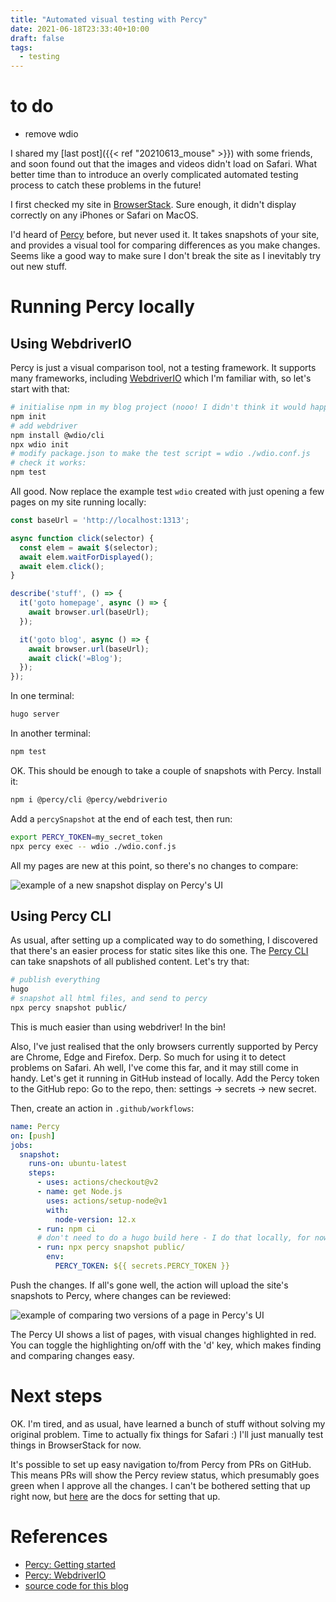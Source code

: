 ```yaml
---
title: "Automated visual testing with Percy"
date: 2021-06-18T23:33:40+10:00
draft: false
tags:
  - testing
---
```


# to do
- remove wdio


I shared my [last post]({{< ref "20210613_mouse" >}}) with some friends, and
soon found out that the images and videos didn't load on Safari. What better
time than to introduce an overly complicated automated testing process to catch
these problems in the future!

I first checked my site in [BrowserStack](https://www.browserstack.com/). Sure
enough, it didn't display correctly on any iPhones or Safari on MacOS.

I'd heard of [Percy](https://percy.io/) before, but never used it. It takes
snapshots of your site, and provides a visual tool for comparing differences as
you make changes. Seems like a good way to make sure I don't break the site as
I inevitably try out new stuff.


# Running Percy locally

## Using WebdriverIO
Percy is just a visual comparison tool, not a testing framework. It supports
many frameworks, including [WebdriverIO](https://webdriver.io/) which I'm
familiar with, so let's start with that:

```sh
# initialise npm in my blog project (nooo! I didn't think it would happen so soon :( )
npm init
# add webdriver
npm install @wdio/cli
npx wdio init
# modify package.json to make the test script = wdio ./wdio.conf.js
# check it works:
npm test
```

All good. Now replace the example test `wdio` created with just opening a few
pages on my site running locally:

```js
const baseUrl = 'http://localhost:1313';

async function click(selector) {
  const elem = await $(selector);
  await elem.waitForDisplayed();
  await elem.click();
}

describe('stuff', () => {
  it('goto homepage', async () => {
    await browser.url(baseUrl);
  });

  it('goto blog', async () => {
    await browser.url(baseUrl);
    await click('=Blog');
  });
});
```

In one terminal:

```sh
hugo server
```

In another terminal:

```sh
npm test
```

OK. This should be enough to take a couple of snapshots with Percy. Install it:

```sh
npm i @percy/cli @percy/webdriverio
```

Add a `percySnapshot` at the end of each test, then run:

```sh
export PERCY_TOKEN=my_secret_token
npx percy exec -- wdio ./wdio.conf.js
```

All my pages are new at this point, so there's no changes to compare:

<img
  src="/blog/20210618_percy/new_snapshot.png"
  alt="example of a new snapshot display on Percy's UI" />


## Using Percy CLI
As usual, after setting up a complicated way to do something, I discovered that
there's an easier process for static sites like this one. The
[Percy CLI](https://docs.percy.io/docs/snapshot-cli-command) can take snapshots
of all published content. Let's try that:

```sh
# publish everything
hugo
# snapshot all html files, and send to percy
npx percy snapshot public/
```

This is much easier than using webdriver! In the bin!

Also, I've just realised that the only browsers currently supported by Percy are
Chrome, Edge and Firefox. Derp. So much for using it to detect problems on
Safari. Ah well, I've come this far, and it may still come in handy. Let's get
it running in GitHub instead of locally. Add the Percy token to the GitHub repo:
Go to the repo, then: settings -> secrets -> new secret.

Then, create an action in `.github/workflows`:

```yml
name: Percy
on: [push]
jobs:
  snapshot:
    runs-on: ubuntu-latest
    steps:
      - uses: actions/checkout@v2
      - name: get Node.js
        uses: actions/setup-node@v1
        with:
          node-version: 12.x
      - run: npm ci
      # don't need to do a hugo build here - I do that locally, for now at least
      - run: npx percy snapshot public/
        env:
          PERCY_TOKEN: ${{ secrets.PERCY_TOKEN }}
```

Push the changes. If all's gone well, the action will upload the site's
snapshots to Percy, where changes can be reviewed:

<img
  src="/blog/20210618_percy/compare_page_versions.png"
  alt="example of comparing two versions of a page in Percy's UI" />

The Percy UI shows a list of pages, with visual changes highlighted in red. You
can toggle the highlighting on/off with the 'd' key, which makes finding and
comparing changes easy.


# Next steps
OK. I'm tired, and as usual, have learned a bunch of stuff without solving my
original problem. Time to actually fix things for Safari :) I'll just manually
test things in BrowserStack for now.

It's possible to set up easy navigation to/from Percy from PRs on GitHub. This
means PRs will show the Percy review status, which presumably goes green when I
approve all the changes. I can't be bothered setting that up right now, but
[here](https://docs.percy.io/docs/source-code-integrations) are the docs for
setting that up.


# References
- [Percy: Getting started](https://docs.percy.io/docs/getting-started)
- [Percy: WebdriverIO](https://docs.percy.io/docs/webdriverio)
- [source code for this blog](https://github.com/uozuAho/blog)
